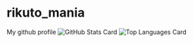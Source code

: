# rikuto_mania
My github profile
![GitHub Stats Card](https://github-readme-stats.vercel.app/api?username=rikuto-mania)
![Top Languages Card](https://github-readme-stats.vercel.app/api/top-langs/?username=rikuto-mania)

